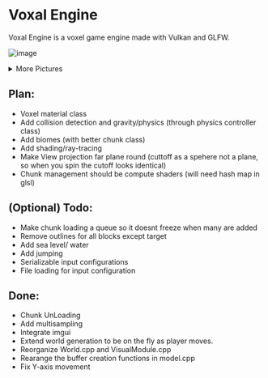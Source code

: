# Voxal Engine
Voxal Engine is a voxel game engine made with Vulkan and GLFW.

![image](https://github.com/Git-RoySun/Engine2/assets/25252952/d10aad84-218e-48dd-81e3-1516461b7aeb)


<details>
<summary>More Pictures</summary>
  
![gallery](https://github.com/Git-RoySun/VoxalEngine/assets/25252952/214c9555-fb11-496a-82ed-9dd6e674eb99)
</details>

## Plan:
- Voxel material class
- Add collision detection and gravity/physics (through physics controller class)
- Add biomes (with better chunk class)
- Add shading/ray-tracing
- Make View projection far plane round (cuttoff as a spehere not a plane, so when you spin the cutoff looks identical)
- Chunk management should be compute shaders (will need hash map in glsl)

## (Optional) Todo:
- Make chunk loading a queue so it doesnt freeze when many are added
- Remove outlines for all blocks except target
- Add sea level/ water
- Add jumping
- Serializable input configurations
- File loading for input configuration

## Done:
- Chunk UnLoading
- Add multisampling
- Integrate imgui
- Extend world generation to be on the fly as player moves.
- Reorganize World.cpp and VisualModule.cpp
- Rearange the buffer creation functions in model.cpp
- Fix Y-axis movement
